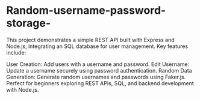# Random-username-password-storage-
This project demonstrates a simple REST API built with Express and Node.js, integrating an SQL database for user management.
Key features include:

User Creation: Add users with a username and password.
Edit Username: Update a username securely using password authentication.
Random Data Generation: Generate random usernames and passwords using Faker.js.
Perfect for beginners exploring REST APIs, SQL, and backend development with Node.js.
